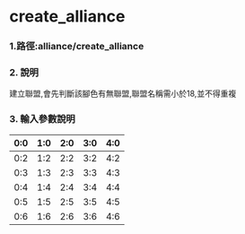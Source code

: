 # create_alliance

### 1.路徑:alliance/create_alliance

### 2. 說明

建立聯盟,會先判斷該腳色有無聯盟,聯盟名稱需小於18,並不得重複

### 3. 輸入參數說明


| 0:0 | 1:0 | 2:0 | 3:0 | 4:0 |
| -- | -- | -- | -- | -- |
| 0:2 | 1:2 | 2:2 | 3:2 | 4:2 |
| 0:3 | 1:3 | 2:3 | 3:3 | 4:3 |
| 0:4 | 1:4 | 2:4 | 3:4 | 4:4 |
| 0:5 | 1:5 | 2:5 | 3:5 | 4:5 |
| 0:6 | 1:6 | 2:6 | 3:6 | 4:6 |







>

